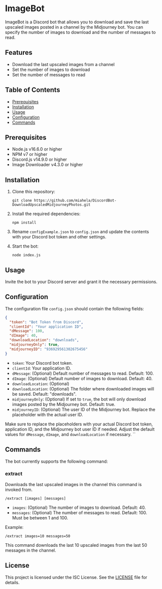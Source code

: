 # ImageBot

ImageBot is a Discord bot that allows you to download and save the last upscaled images posted in a channel by the Midjourney bot. You can specify the number of images to download and the number of messages to read.

## Features

- Download the last upscaled images from a channel
- Set the number of images to download
- Set the number of messages to read

## Table of Contents

- [Prerequisites](#prerequisites)
- [Installation](#installation)
- [Usage](#usage)
- [Configuration](#configuration)
- [Commands](#commands)

## Prerequisites

- Node.js v16.6.0 or higher
- NPM v7 or higher
- Discord.js v14.9.0 or higher
- Image Downloader v4.3.0 or higher

## Installation

1. Clone this repository:
   ```
   git clone https://github.com/miahela/DiscordBot-DownloadUpscaledMidjourneyPhotos.git
   ```
2. Install the required dependencies:
   ```
   npm install
   ```
3. Rename `configExample.json` to `config.json` and update the contents with your Discord bot token and other settings.

4. Start the bot:
   ```
   node index.js
   ```

## Usage

Invite the bot to your Discord server and grant it the necessary permissions.

## Configuration

The configuration file `config.json` should contain the following fields:

```json
{
  "token": "Bot Token from Discord",
  "clientId": "Your application ID",
  "dMessage": 100,
  "dImage": 40,
  "downloadLocation": "downloads",
  "midjourneyOnly": true,
  "midjourneyID": "936929561302675456"
}
```

- `token`: Your Discord bot token.
- `clientId`: Your application ID.
- `dMessage`: (Optional) Default number of messages to read. Default: 100.
- `dImage`: (Optional) Default number of images to download. Default: 40.
- `downloadLocation`: (Optional)
- `downloadLocation`: (Optional) The folder where downloaded images will be saved. Default: "downloads".
- `midjourneyOnly`: (Optional) If set to `true`, the bot will only download images posted by the Midjourney bot. Default: true.
- `midjourneyID`: (Optional) The user ID of the Midjourney bot. Replace the placeholder with the actual user ID.

Make sure to replace the placeholders with your actual Discord bot token, application ID, and the Midjourney bot user ID if needed. Adjust the default values for `dMessage`, `dImage`, and `downloadLocation` if necessary.
``

## Commands

The bot currently supports the following command:

### extract

Downloads the last upscaled images in the channel this command is invoked from.

```
/extract [images] [messages]
```

- `images`: (Optional) The number of images to download. Default: 40.
- `messages`: (Optional) The number of messages to read. Default: 100. Must be between 1 and 100.

Example:

```
/extract images=10 messages=50
```

This command downloads the last 10 upscaled images from the last 50 messages in the channel.

## License

This project is licensed under the ISC License. See the [LICENSE](LICENSE) file for details.